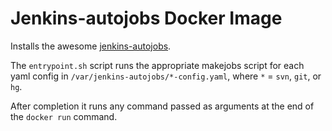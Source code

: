 # Jenkins-autojobs Docker Image

Installs the awesome [jenkins-autojobs](https://github.com/gvalkov/jenkins-autojobs).

The `entrypoint.sh` script runs the appropriate makejobs script for each yaml config in `/var/jenkins-autojobs/*-config.yaml`, where `*` = `svn`, `git`, or `hg`.

After completion it runs any command passed as arguments at the end of the `docker run` command.
